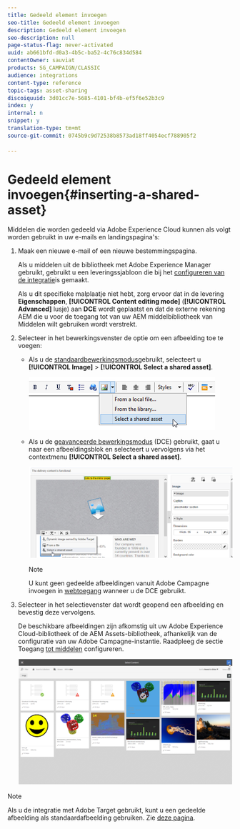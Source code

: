 ```yaml
---
title: Gedeeld element invoegen
seo-title: Gedeeld element invoegen
description: Gedeeld element invoegen
seo-description: null
page-status-flag: never-activated
uuid: ab661bfd-d0a3-4b5c-ba52-4c76c834d584
contentOwner: sauviat
products: SG_CAMPAIGN/CLASSIC
audience: integrations
content-type: reference
topic-tags: asset-sharing
discoiquuid: 3d01cc7e-5685-4101-bf4b-ef5f6e52b3c9
index: y
internal: n
snippet: y
translation-type: tm+mt
source-git-commit: 0745b9c9d72538b8573ad18ff4054ecf788905f2

---
```



# Gedeeld element invoegen{#inserting-a-shared-asset}

Middelen die worden gedeeld via Adobe Experience Cloud kunnen als volgt worden gebruikt in uw e-mails en landingspagina&#39;s:

1. Maak een nieuwe e-mail of een nieuwe bestemmingspagina.

   Als u middelen uit de bibliotheek met Adobe Experience Manager gebruikt, gebruikt u een leveringssjabloon die bij het [configureren van de integratie](../../integrations/using/configuring-access-to-assets.md#integrating-with-aem-assets)is gemaakt.

   Als u dit specifieke malplaatje niet hebt, zorg ervoor dat in de levering **Eigenschappen**, **[!UICONTROL Content editing mode]** (**[!UICONTROL Advanced]** lusje) aan **DCE** wordt geplaatst en dat de externe rekening AEM die u voor de toegang tot van uw AEM middelbibliotheek van Middelen wilt gebruiken wordt verstrekt.

1. Selecteer in het bewerkingsvenster de optie om een afbeelding toe te voegen:

   * Als u de [standaardbewerkingsmodus](../../delivery/using/defining-the-email-content.md#adding-images)gebruikt, selecteert u **[!UICONTROL Image]** > **[!UICONTROL Select a shared asset]**.

      ![](assets/dam_insert_image_standard.png)

   * Als u de [geavanceerde bewerkingsmodus](../../web/using/about-campaign-html-editor.md) (DCE) gebruikt, gaat u naar een afbeeldingsblok en selecteert u vervolgens via het contextmenu **[!UICONTROL Select a shared asset]**.

      ![](assets/dam_insert_image_dce.png)

      >[!NOTE]
      >
      >U kunt geen gedeelde afbeeldingen vanuit Adobe Campagne invoegen in [webtoegang](../../platform/using/adobe-campaign-workspace.md#console-and-web-access) wanneer u de DCE gebruikt.

1. Selecteer in het selectievenster dat wordt geopend een afbeelding en bevestig deze vervolgens.

   De beschikbare afbeeldingen zijn afkomstig uit uw Adobe Experience Cloud-bibliotheek of de AEM Assets-bibliotheek, afhankelijk van de configuratie van uw Adobe Campagne-instantie. Raadpleeg de sectie Toegang [tot middelen](../../integrations/using/configuring-access-to-assets.md) configureren.

   ![](assets/dam_shared_image_selection.png)

>[!NOTE]
>
>Als u de integratie met Adobe Target gebruikt, kunt u een gedeelde afbeelding als standaardafbeelding gebruiken. Zie [deze pagina](../../integrations/using/integrating-with-adobe-target.md).

